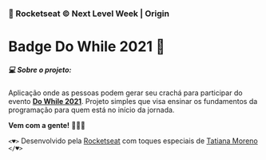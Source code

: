 ### 🚀 Rocketseat © Next Level Week | Origin
# Badge Do While 2021 🎫


##### 💻 Sobre o projeto:
 Aplicação onde as pessoas podem gerar seu crachá para participar do evento **[Do While 2021](https://dowhile.io/inscricao)**.
 Projeto simples que visa ensinar os fundamentos da programação para quem está no início da jornada.
 
 **Vem com a gente!** 👩🏻‍🚀
 
 ```<♥>``` Desenvolvido pela [Rocketseat](rocketseat.com.br) com toques especiais de [Tatiana Moreno](https://www.linkedin.com/in/tatmorenno/) ```</♥>```
